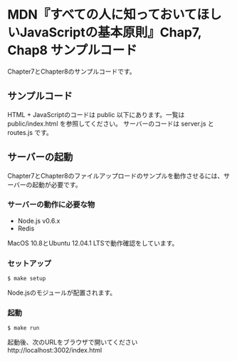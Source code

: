 # MDN『すべての人に知っておいてほしいJavaScriptの基本原則』Chap7, Chap8 サンプルコード

Chapter7とChapter8のサンプルコードです。

## サンプルコード

HTML + JavaScriptのコードは public 以下にあります。一覧は public/index.html を参照してください。
サーバーのコードは server.js と routes.js です。

## サーバーの起動

Chapter7とChapter8のファイルアップロードのサンプルを動作させるには、サーバーの起動が必要です。

### サーバーの動作に必要な物

- Node.js v0.6.x
- Redis

MacOS 10.8とUbuntu 12.04.1 LTSで動作確認をしています。

### セットアップ

    $ make setup

Node.jsのモジュールが配置されます。

### 起動

    $ make run

起動後、次のURLをブラウザで開いてください http://localhost:3002/index.html
